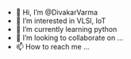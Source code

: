 - 👋 Hi, I’m @DivakarVarma
- 👀 I’m interested in VLSI, IoT
- 🌱 I’m currently learning python
- 💞️ I’m looking to collaborate on ...
- 📫 How to reach me ...

<!---
DivakarVarma/DivakarVarma is a ✨ special ✨ repository because its `README.md` (this file) appears on your GitHub profile.
You can click the Preview link to take a look at your changes.
--->
